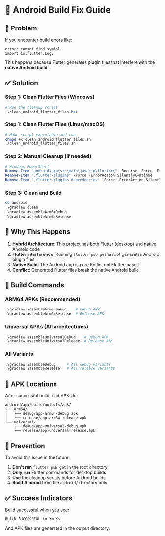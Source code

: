 # 🔧 Android Build Fix Guide

## 🚨 Problem
If you encounter build errors like:
```
error: cannot find symbol
import io.flutter.Log;
```

This happens because Flutter generates plugin files that interfere with the **native Android build**.

## ✅ Solution

### **Step 1: Clean Flutter Files (Windows)**
```powershell
# Run the cleanup script
.\clean_android_flutter_files.bat
```

### **Step 1: Clean Flutter Files (Linux/macOS)**
```bash
# Make script executable and run
chmod +x clean_android_flutter_files.sh
./clean_android_flutter_files.sh
```

### **Step 2: Manual Cleanup (if needed)**
```powershell
# Windows PowerShell
Remove-Item "android\app\src\main\java\io\flutter\" -Recurse -Force -ErrorAction SilentlyContinue
Remove-Item ".flutter-plugins" -Force -ErrorAction SilentlyContinue
Remove-Item ".flutter-plugins-dependencies" -Force -ErrorAction SilentlyContinue
```

### **Step 3: Clean and Build**
```powershell
cd android
.\gradlew clean
.\gradlew assembleArm64Debug
.\gradlew assembleArm64Release
```

## 🎯 Why This Happens

1. **Hybrid Architecture**: This project has both Flutter (desktop) and native Android code
2. **Flutter Interference**: Running `flutter pub get` in root generates Android plugin files
3. **Native Build**: The Android app is pure Kotlin, not Flutter-based
4. **Conflict**: Generated Flutter files break the native Android build

## 📱 Build Commands

### ARM64 APKs (Recommended)
```powershell
.\gradlew assembleArm64Debug    # Debug APK
.\gradlew assembleArm64Release  # Release APK
```

### Universal APKs (All architectures)
```powershell
.\gradlew assembleUniversalDebug    # Debug APK
.\gradlew assembleUniversalRelease  # Release APK
```

### All Variants
```powershell
.\gradlew assembleDebug     # All debug variants
.\gradlew assembleRelease   # All release variants
```

## 📂 APK Locations

After successful build, find APKs in:
```
android/app/build/outputs/apk/
├── arm64/
│   ├── debug/app-arm64-debug.apk
│   └── release/app-arm64-release.apk
└── universal/
    ├── debug/app-universal-debug.apk
    └── release/app-universal-release.apk
```

## 🔄 Prevention

To avoid this issue in the future:
1. **Don't run** `flutter pub get` in the root directory
2. **Only run** Flutter commands for desktop builds
3. **Use** the cleanup scripts before Android builds
4. **Build Android** from the `android/` directory only

## ✅ Success Indicators

Build successful when you see:
```
BUILD SUCCESSFUL in Xm Xs
```

And APK files are generated in the output directory.